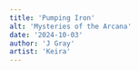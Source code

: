 ```yaml
---
title: 'Pumping Iron'
alt: 'Mysteries of the Arcana'
date: '2024-10-03'
author: 'J Gray'
artist: 'Keira'
---
```

